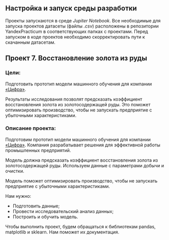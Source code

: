 ## Настройка и запуск среды разработки
Проекты запускаются в среде _Jupiter Notebook_. Все необходимые для запуска проектов датасеты (файлы _.csv_) расположены в репозитории YandexPracticum в соответствующих папках с проектами. Перед запуском в коде проектов необходимо скорректировать пути к скачанным датасетам.

## Проект 7. Восстановление золота из руды

### __Цели:__

Подготовить прототип модели машинного обучения для компании [«Цифра»](https://www.zyfra.com/ru/ "https://www.zyfra.com/ru/").

Результаты исследования позволят предсказать коэффициент восстановления золота из золотосодержащей руды. Это поможет оптимизировать производство, чтобы не запускать предприятие с убыточными характеристиками.

### __Описание проекта:__

Подготовим прототип модели машинного обучения для компании [«Цифра»](https://www.zyfra.com/ru/ "https://www.zyfra.com/ru/"). Компания разрабатывает решения для эффективной работы промышленных предприятий.

Модель должна предсказать коэффициент восстановления золота из золотосодержащей руды. Используем данные с параметрами добычи и очистки.

Модель поможет оптимизировать производство, чтобы не запускать предприятие с убыточными характеристиками.

Нам нужно:

- Подготовить данные;
- Провести исследовательский анализ данных;
- Построить и обучить модель.

Чтобы выполнить проект, будем обращаться к библиотекам pandas, matplotlib и sklearn. Нам поможет их документация.
